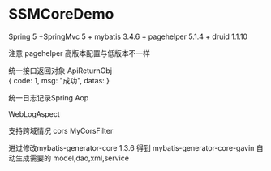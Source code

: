 # SSMCoreDemo
Spring 5 +SpringMvc 5 + mybatis 3.4.6 + pagehelper 5.1.4 + druid 1.1.10

注意 pagehelper 高版本配置与低版本不一样

统一接口返回对象 ApiReturnObj  
{
code: 1,
msg: "成功",
datas: 
}

统一日志记录Spring Aop 

WebLogAspect

支持跨域情况 cors 
MyCorsFilter


进过修改mybatis-generator-core  1.3.6 得到 mybatis-generator-core-gavin 自动生成需要的 model,dao,xml,service
